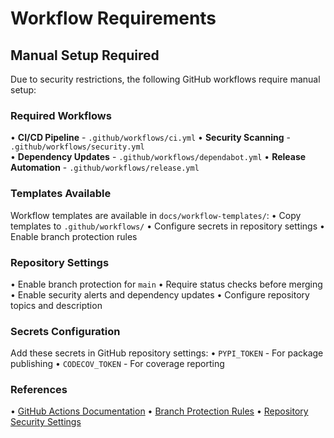 # Workflow Requirements

## Manual Setup Required

Due to security restrictions, the following GitHub workflows require manual setup:

### Required Workflows
• **CI/CD Pipeline** - `.github/workflows/ci.yml`
• **Security Scanning** - `.github/workflows/security.yml`  
• **Dependency Updates** - `.github/workflows/dependabot.yml`
• **Release Automation** - `.github/workflows/release.yml`

### Templates Available
Workflow templates are available in `docs/workflow-templates/`:
• Copy templates to `.github/workflows/`
• Configure secrets in repository settings
• Enable branch protection rules

### Repository Settings
• Enable branch protection for `main`
• Require status checks before merging
• Enable security alerts and dependency updates
• Configure repository topics and description

### Secrets Configuration
Add these secrets in GitHub repository settings:
• `PYPI_TOKEN` - For package publishing
• `CODECOV_TOKEN` - For coverage reporting

### References
• [GitHub Actions Documentation](https://docs.github.com/en/actions)
• [Branch Protection Rules](https://docs.github.com/en/repositories/configuring-branches-and-merges-in-your-repository/defining-the-mergeability-of-pull-requests/about-protected-branches)
• [Repository Security Settings](https://docs.github.com/en/repositories/managing-your-repositorys-settings-and-features)